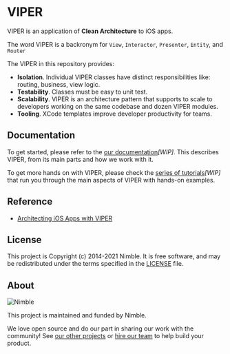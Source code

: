 # VIPER

VIPER is an application of **Clean Architecture** to iOS apps. 

The word VIPER is a backronym for `View`, `Interactor`, `Presenter`, `Entity`, and `Router`

The VIPER in this repository provides:
- **Isolation**. Individual VIPER classes have distinct responsibilities like: routing, business, view logic.
- **Testability**. Classes must be easy to unit test.
- **Scalability**. VIPER is an architecture pattern that supports to scale to developers working on the same codebase and dozen VIPER modules.
- **Tooling**. XCode templates improve developer productivity for teams.

## Documentation

To get started, please refer to the [our documentation](https://github.com/nimblehq/viper/wiki)*[WIP]*. This describes VIPER, from its main parts and how we work with it.

To get more hands on with VIPER, please check the [series of tutorials](https://github.com/nimblehq/viper/wiki)*[WIP]* that run you through the main aspects of VIPER with hands-on examples.

## Reference

- [Architecting iOS Apps with VIPER](https://www.objc.io/issues/13-architecture/viper/)

## License

This project is Copyright (c) 2014-2021 Nimble. It is free software,
and may be redistributed under the terms specified in the [LICENSE] file.

[LICENSE]: /LICENSE

## About

![Nimble](https://assets.nimblehq.co/logo/dark/logo-dark-text-160.png)

This project is maintained and funded by Nimble.

We love open source and do our part in sharing our work with the community!
See [our other projects][community] or [hire our team][hire] to help build your product.

[community]: https://github.com/nimblehq
[hire]: https://nimblehq.co/
